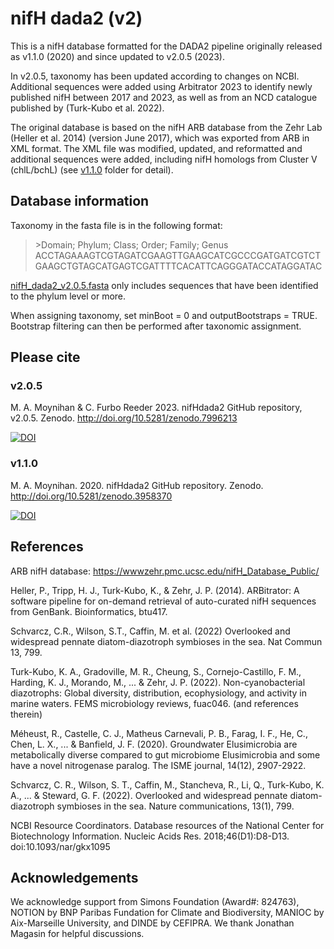 # nifH dada2 (v2)
This is a nifH database formatted for the DADA2 pipeline originally released as v1.1.0 (2020) and since updated to v2.0.5 (2023). 

In v2.0.5, taxonomy has been updated according to changes on NCBI. Additional sequences were added using Arbitrator 2023 to identify newly published nifH between 2017 and 2023, as well as from an NCD catalogue published by (Turk-Kubo et al. 2022).

The original database is based on the nifH ARB database from the Zehr Lab (Heller et al. 2014) (version June 2017), which was exported from ARB in XML format. The XML file was modified, updated, and reformatted and additional sequences were added, including nifH homologs from Cluster V (chlL/bchL)  (see [v1.1.0](https://github.com/moyn413/nifHdada2/tree/master/v1.1.0/Documentation) folder for detail). 


## Database information

Taxonomy in the fasta file is in the following format:

> \>Domain; Phylum; Class; Order; Family; Genus
ACCTAGAAAGTCGTAGATCGAAGTTGAAGCATCGCCCGATGATCGTCTGAAGCTGTAGCATGAGTCGATTTTCACATTCAGGGATACCATAGGATAC

[nifH_dada2_v2.0.5.fasta](https://github.com/moyn413/nifHdada2/blob/master/nifH_dada2_v2.0.5.fasta) only includes sequences that have been identified to the phylum level or more. 

When assigning taxonomy, set minBoot = 0 and outputBootstraps = TRUE. Bootstrap filtering can then be performed after taxonomic assignment.


## Please cite

### v2.0.5
M. A. Moynihan & C. Furbo Reeder 2023. nifHdada2 GitHub repository, v2.0.5. Zenodo. http://doi.org/10.5281/zenodo.7996213

<a href="https://doi.org/10.5281/zenodo.7996213"><img src="https://zenodo.org/badge/DOI/10.5281/zenodo.7996213.svg" alt="DOI"></a>

### v1.1.0

M. A. Moynihan. 2020. nifHdada2 GitHub repository. Zenodo. http://doi.org/10.5281/zenodo.3958370

<a href="https://zenodo.org/badge/latestdoi/281839441"><img src="https://zenodo.org/badge/281839441.svg" alt="DOI"></a>

## References

ARB nifH database: https://wwwzehr.pmc.ucsc.edu/nifH_Database_Public/

Heller, P., Tripp, H. J., Turk-Kubo, K., & Zehr, J. P. (2014). ARBitrator: A software pipeline for on-demand retrieval of auto-curated nifH sequences from GenBank. Bioinformatics, btu417.

Schvarcz, C.R., Wilson, S.T., Caffin, M. et al. (2022) Overlooked and widespread pennate diatom-diazotroph symbioses in the sea. Nat Commun 13, 799.

Turk-Kubo, K. A., Gradoville, M. R., Cheung, S., Cornejo-Castillo, F. M., Harding, K. J., Morando, M., ... & Zehr, J. P. (2022). Non-cyanobacterial diazotrophs: Global diversity, distribution, ecophysiology, and activity in marine waters. FEMS microbiology reviews, fuac046. (and references therein)

Méheust, R., Castelle, C. J., Matheus Carnevali, P. B., Farag, I. F., He, C., Chen, L. X., ... & Banfield, J. F. (2020). Groundwater Elusimicrobia are metabolically diverse compared to gut microbiome Elusimicrobia and some have a novel nitrogenase paralog. The ISME journal, 14(12), 2907-2922.

Schvarcz, C. R., Wilson, S. T., Caffin, M., Stancheva, R., Li, Q., Turk-Kubo, K. A., ... & Steward, G. F. (2022). Overlooked and widespread pennate diatom-diazotroph symbioses in the sea. Nature communications, 13(1), 799.

NCBI Resource Coordinators. Database resources of the National Center for Biotechnology Information. Nucleic Acids Res. 2018;46(D1):D8-D13. doi:10.1093/nar/gkx1095


## Acknowledgements 
We acknowledge support from Simons Foundation (Award#: 824763), NOTION by BNP Paribas Fundation for Climate and Biodiversity, MANIOC by Aix-Marseille University, and DINDE by CEFIPRA. We thank Jonathan Magasin for helpful discussions.
